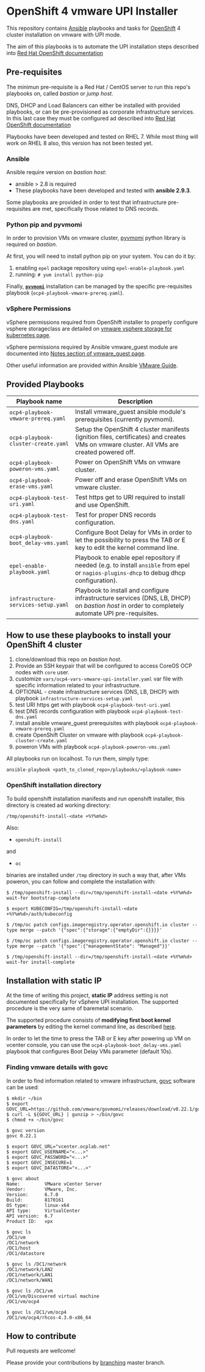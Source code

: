 # OpenShift 4 vmware UPI Installer
This repository contains [Ansible](https://www.ansible.com/) playbooks and tasks for [OpenShift](https://www.openshift.com/) 4 cluster installation on vmware with UPI mode.

The aim of this playbooks is to automate the UPI installation steps described into [Red Hat OpenShift documentation](https://docs.openshift.com/container-platform/4.3/installing/installing_vsphere/installing-vsphere.html)

## Pre-requisites
The minimun pre-requisite is a Red Hat / CentOS server to run this repo's playbooks on, called _bastion_ or _jump host_.

DNS, DHCP and Load Balancers can either be installed with provided playbooks, or can be pre-provisioned as corporate infrastructure services. In this last case they must be configured ad described into [Red Hat OpenShift documentation](https://docs.openshift.com/container-platform/4.3/installing/installing_vsphere/installing-vsphere.html)

Playbooks have been developed and tested on RHEL 7. While most thing will work on RHEL 8 also, this version has not been tested yet.

### Ansible
Ansible require version on _bastion host_:

* ansible > 2.8 is required
* These playbooks have been developed and tested with **ansible 2.9.3**.

Some playbooks are provided in order to test that infrastructure pre-requisites are met, specifically those related to DNS records.

### Python pip and pyvmomi
In order to provision VMs on vmware cluster, [pyvmomi](https://github.com/vmware/pyvmomi) python library is required on _bastion_.

At first, you will need to install python pip on your system. You can do it by:
1. enabling `epel` package repository using `epel-enable-playbook.yaml`
1. running:  `# yum install python-pip`

Finally, **[`pvvmomi`](https://docs.ansible.com/ansible/latest/scenario_guides/vmware_scenarios/vmware_intro.html)**  installation can be managed by the specific pre-requisites playbook (`ocp4-playbook-vmware-prereq.yaml`). 

### vSphere Permissions
vSphere permissions required from OpenShift installer to properly configure vsphere storageclass are detailed on [vmware vsphere storage for kubernetes page](https://vmware.github.io/vsphere-storage-for-kubernetes/documentation/vcp-roles.html).

vSphere permissions required by Ansible vmware_guest module are documented into [Notes section of vmware_guest page](https://docs.ansible.com/ansible/latest/modules/vmware_guest_module.html#notes).

Other useful information are provided within Ansible [VMware Guide](https://docs.ansible.com/ansible/latest/scenario_guides/guide_vmware.html).
## Provided Playbooks
Playbook name | Description
--- | ---
`ocp4-playbook-vmware-prereq.yaml` | Install vmware_guest ansible module's prerequisites (currently pyvmomi).
`ocp4-playbook-cluster-create.yaml`| Setup the OpenShift 4 cluster manifests (ignition files, certificates) and creates VMs on vmware cluster. All VMs are created powered off.
`ocp4-playbook-poweron-vms.yaml`| Power on OpenShift VMs on vmware cluster.
`ocp4-playbook-erase-vms.yaml`| Power off and erase OpenShift  VMs on vmware cluster.
`ocp4-playbook-test-uri.yaml` | Test https get to URI required to install and use OpenShift.
`ocp4-playbook-test-dns.yaml`| Test for proper DNS records configuration.
`ocp4-playbook-boot_delay-vms.yaml`| Configure Boot Delay for VMs in order to let the possibility to press the TAB or E key to edit the kernel command line. 
`epel-enable-playbook.yaml`| Playbook to enable epel repository if needed (e.g. to install `ansible` from epel or `nagios-plugins-dhcp` to debug dhcp configuration).
`infrastructure-services-setup.yaml`| Playbook to install and configure infrastructure services (DNS, LB, DHCP) on _bastion host_ in order to completely automate UPI pre-requisites.

## How to use these playbooks to install your OpenShift 4 cluster
1. clone/download this repo on _bastion host_.
1. Provide an SSH keypair that will be configured to access CoreOS OCP nodes with `core` user.
1. customize `vars/ocp4-vars-vmware-upi-installer.yaml` var file with specific information related to your infrastructure.
1. OPTIONAL - create infrastructure services (DNS, LB, DHCP) with playbook `infrastructure-services-setup.yaml`
1. test URI https get with playbook `ocp4-playbook-test-uri.yaml`
1. test DNS records configuration with playbook `ocp4-playbook-test-dns.yaml`
1. install ansible vmware_guest prerequisites with playbook `ocp4-playbook-vmware-prereq.yaml`
1. create OpenShift Cluster on vmware with playbook `ocp4-playbook-cluster-create.yaml`
1. poweron VMs with playbook `ocp4-playbook-poweron-vms.yaml`

All playbooks run on localhost. To run them, simply type:

`ansible-playbook <path_to_cloned_repo>/playbooks/<playbook-name>`

### OpenShift installation directory
To build openshift installation manifests and run openshift installer, this directory is created ad working directory:

`/tmp/openshift-install-<date +%Y%m%d>`

Also:
* `openshift-install`

and
* `oc`

binaries are installed under `/tmp` directory in such a way that, after VMs poweron, you can follow and complete the installation with:

```
$ /tmp/openshift-install --dir=/tmp/openshift-install-<date +%Y%m%d> wait-for bootstrap-complete

$ export KUBECONFIG=/tmp/openshift-install-<date +%Y%m%d>/auth/kubeconfig

$ /tmp/oc patch configs.imageregistry.operator.openshift.io cluster --type merge --patch '{"spec":{"storage":{"emptyDir":{}}}}'

$ /tmp/oc patch configs.imageregistry.operator.openshift.io cluster --type merge --patch '{"spec":{"managementState": "Managed"}}'

$ /tmp/openshift-install --dir=/tmp/openshift-install-<date +%Y%m%d> wait-for install-complete
```

## Installation with static IP
At the time of writing this project, **static IP** address setting is not documented specifically for vSphere UPI installation. The supported procedure is the very same of baremetal scenario.

The supported procedure consists of **modifying first boot kernel parameters** by editing the kernel command line, as described [here](https://docs.openshift.com/container-platform/4.3/installing/installing_bare_metal/installing-bare-metal-network-customizations.html#installation-user-infra-machines-iso_installing-bare-metal-network-customizations).

In order to let the time to press the TAB or E key after powering up VM on vcenter console, you can use the `ocp4-playbook-boot_delay-vms.yaml` playbook that configures Boot Delay VMs parameter (default 10s).

### Finding vmware details with govc
In order to find information related to vmware infrastructure, [govc](https://github.com/vmware/govmomi/tree/master/govc) software can be used:
```
$ mkdir ~/bin
$ export GOVC_URL=https://github.com/vmware/govmomi/releases/download/v0.22.1/govc_linux_amd64.gz
$ curl -L ${GOVC_URL} | gunzip > ~/bin/govc
$ chmod +x ~/bin/govc

$ govc version
govc 0.22.1

$ export GOVC_URL="vcenter.ocplab.net"
$ export GOVC_USERNAME="<...>"
$ export GOVC_PASSWORD="<...>"
$ export GOVC_INSECURE=1
$ export GOVC_DATASTORE="<...>"

$ govc about
Name:         VMware vCenter Server
Vendor:       VMware, Inc.
Version:      6.7.0
Build:        8170161
OS type:      linux-x64
API type:     VirtualCenter
API version:  6.7
Product ID:   vpx

$ govc ls
/DC1/vm
/DC1/network
/DC1/host
/DC1/datastore

$ govc ls /DC1/network
/DC1/network/LAN2
/DC1/network/LAN1
/DC1/network/WAN1

$ govc ls /DC1/vm
/DC1/vm/Discovered virtual machine
/DC1/vm/ocp4

$ govc ls /DC1/vm/ocp4
/DC1/vm/ocp4/rhcos-4.3.0-x86_64
```

## How to contribute
Pull requests are wellcome!

Please provide your contributions by [branching](https://guides.github.com/introduction/flow/) master branch.
